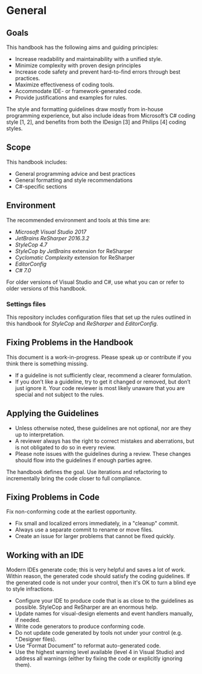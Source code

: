 # General

## Goals

This handbook has the following aims and guiding principles:

*	Increase readability and maintainability with a unified style.
*	Minimize complexity with proven design principles
*	Increase code safety and prevent hard-to-find errors through best practices.
*	Maximize effectiveness of coding tools.
* Accommodate IDE- or framework-generated code.
* Provide justifications and examples for rules.

The style and formatting guidelines draw mostly from in-house programming experience, but also include ideas from Microsoft’s C# coding style [1, 2], and benefits from both the IDesign [3] and Philips [4] coding styles.

## Scope

This handbook includes:

* General programming advice and best practices
* General formatting and style recommendations
* C#-specific sections

## Environment

The recommended environment and tools at this time are:

* _Microsoft Visual Studio 2017_
* _JetBrains ReSharper 2016.3.2_
* _StyleCop 4.7_
* _StyleCop by JetBrains_ extension for ReSharper
* _Cyclomatic Complexity_ extension for ReSharper
* _EditorConfig_
* _C# 7.0_

For older versions of Visual Studio and C#, use what you can or refer to older versions of this handbook.

### Settings files

This repository includes configuration files that set up the rules outlined in this handbook for _StyleCop_ and _ReSharper_ and _EditorConfig_.

## Fixing Problems in the Handbook

This document is a work-in-progress. Please speak up or contribute if you think there is something missing.

*	If a guideline is not sufficiently clear, recommend a clearer formulation.
*	If you don’t like a guideline, try to get it changed or removed, but don’t just ignore it. Your code reviewer is most likely unaware that you are special and not subject to the rules.

## Applying the Guidelines

* Unless otherwise noted, these guidelines are not optional, nor are they up to interpretation.
*	A reviewer always has the right to correct mistakes and aberrations, but is not obligated to do so in every review.
*	Please note issues with the guidelines during a review. These changes should flow into the guidelines if enough parties agree.

The handbook defines the goal. Use iterations and refactoring to incrementally bring the code closer to full compliance.

## Fixing Problems in Code

Fix non-conforming code at the earliest opportunity.

*	Fix small and localized errors immediately, in a "cleanup" commit.
*	Always use a separate commit to rename or move files.
*	Create an issue for larger problems that cannot be fixed quickly.

## Working with an IDE

Modern IDEs generate code; this is very helpful and saves a lot of work. Within reason, the generated code should satisfy the coding guidelines. If the generated code is not under your control, then it's OK to turn a blind eye to style infractions.

*	Configure your IDE to produce code that is as close to the guidelines as possible. StyleCop and ReSharper are an enormous help.
*	Update names for visual-design elements and event handlers manually, if needed.
*	Write code generators to produce conforming code.
*	Do not update code generated by tools not under your control (e.g. *.Designer files).
*	Use “Format Document” to reformat auto-generated code.
*	Use the highest warning level available (level 4 in Visual Studio) and address all warnings (either by fixing the code or explicitly ignoring them).
